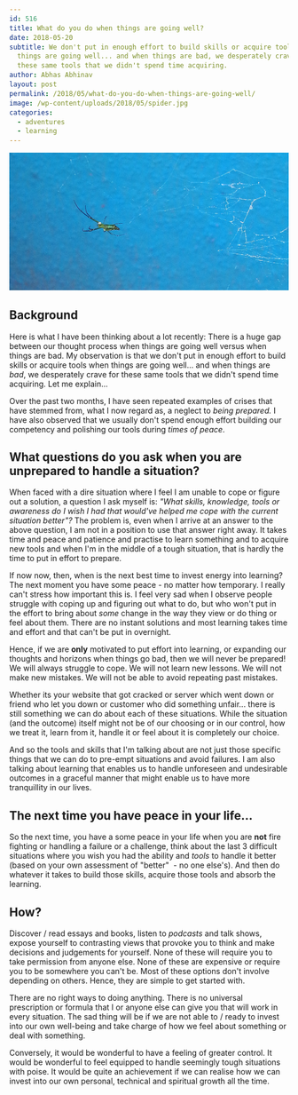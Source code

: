 ```yaml
---
id: 516
title: What do you do when things are going well?
date: 2018-05-20
subtitle: We don't put in enough effort to build skills or acquire tools when
  things are going well... and when things are bad, we desperately crave for
  these same tools that we didn't spend time acquiring.
author: Abhas Abhinav
layout: post
permalink: /2018/05/what-do-you-do-when-things-are-going-well/
image: /wp-content/uploads/2018/05/spider.jpg
categories:
  - adventures
  - learning
---
```


![Header Image](/wp-content/uploads/2018/05/spider.jpg) 

## Background

Here is what I have been thinking about a lot recently: There is a huge 
gap between our thought process when things are going well versus when 
things are bad. My observation is that we don't put in enough effort to 
build skills or acquire tools when things are going well... and when 
things are <em>bad</em>, we desperately crave for these same tools that 
we didn't spend time acquiring. Let me explain...

Over the past two months, I have seen repeated examples of crises that 
have stemmed from, what I now regard as, a neglect to <em>being 
prepared.</em> I have also observed that we usually don't spend enough 
effort building our competency and polishing our tools during <em>times 
of peace</em>.

## What questions do you ask when you are unprepared to handle a situation?

When faced with a dire situation where I feel I am unable to cope or 
figure out a solution, a question I ask myself is: <em>"What skills, 
knowledge, tools or awareness do I wish I had that would've helped me 
cope with the current situation better"?</em> The problem is, even when 
I arrive at an answer to the above question, I am not in a position to 
use that answer right away. It takes time and peace and patience and 
practise to learn something and to acquire new tools and when I'm in the 
middle of a tough situation, that is hardly the time to put in effort to 
prepare.

If now now, then, when is the next best time to invest energy into 
learning? The next moment you have some peace - no matter how temporary. 
I really can't stress how important this is. I feel very sad when I 
observe people struggle with coping up and figuring out what to do, but 
who won't put in the effort to bring about <em>some</em> change in the 
way they view or do thing or feel about them. There are no instant 
solutions and most learning takes time and effort and that can't be put 
in overnight.

Hence, if we are <strong>only</strong> motivated to put effort into 
learning, or expanding our thoughts and horizons when things go bad, 
then we will never be prepared! We will always struggle to cope. We will 
not learn new lessons. We will not make new mistakes. We will not be 
able to avoid repeating past mistakes.

Whether its your website that got cracked or server which went down or 
friend who let you down or customer who did something unfair... there is 
still something we can do about each of these situations. While the 
situation (and the outcome) itself might not be of our choosing or in 
our control, how we treat it, learn from it, handle it or feel about it 
is completely our choice.

And so the tools and skills that I'm talking about are not just those 
specific things that we can do to pre-empt situations and avoid 
failures. I am also talking about learning that enables us to handle 
unforeseen and undesirable outcomes in a graceful manner that might 
enable us to have more tranquillity in our lives.

## The next time you have peace in your life...

So the next time, you have a some peace in your life when you are 
<strong>not</strong> fire fighting or handling a failure or a challenge, 
think about the last 3 difficult situations where you wish you had the 
ability and <em>tools</em> to handle it better (based on your own 
assessment of "better"  - no one else's). And then do whatever it takes 
to build those skills, acquire those tools and absorb the learning.

## How?

Discover / read essays and books, listen to <em>podcasts</em> and talk 
shows, expose yourself to contrasting views that provoke you to think 
and make decisions and judgements for yourself. None of these will 
require you to take permission from anyone else. None of these are 
expensive or require you to be somewhere you can't be. Most of these 
options don't involve depending on others. Hence, they are simple to get 
started with.

There are no right ways to doing anything. There is no universal 
prescription or formula that I or anyone else can give you that will 
work in every situation. The sad thing will be if we are not able to / 
ready to invest into our own well-being and take charge of how we feel 
about something or deal with something.

Conversely, it would be wonderful to have a feeling of greater control. 
It would be wonderful to feel equipped to handle seemingly tough 
situations with poise. It would be quite an achievement if we can 
realise how we can invest into our own personal, technical and spiritual 
growth all the time.

